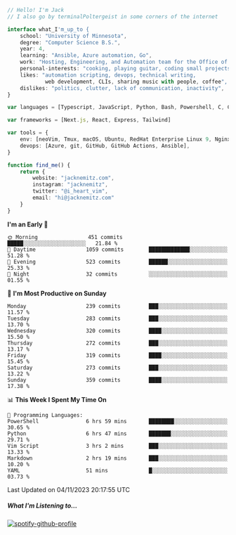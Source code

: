 ```typescript
// Hello! I'm Jack
// I also go by terminalPoltergeist in some corners of the internet

interface what_I'm_up_to {
    school: "University of Minnesota",
    degree: "Computer Science B.S.",
    year: 4,
    learning: "Ansible, Azure automation, Go",
    work: "Hosting, Engineering, and Automation team for the Office of Information Technology at UMN",
    personal-interests: "cooking, playing guitar, coding small projects",
    likes: "automation scripting, devops, technical writing,
            web development, CLIs, sharing music with people, coffee",
    dislikes: "politics, clutter, lack of communication, inactivity",
}

var languages = [Typescript, JavaScript, Python, Bash, Powershell, C, C++, HTML, CSS]

var frameworks = [Next.js, React, Express, Tailwind]

var tools = {
    env: [neoVim, Tmux, macOS, Ubuntu, RedHat Enterprise Linux 9, Nginx, DigitalOcean, Cloudflare],
    devops: [Azure, git, GitHub, GitHub Actions, Ansible],
}

function find_me() {
    return {
        website: "jacknemitz.com",
        instagram: "jacknemitz",
        twitter: "@i_heart_vim",
        email: "hi@jacknemitz.com"
    }
}
```

<!--START_SECTION:waka-->
**I'm an Early 🐤** 

```text
🌞 Morning                451 commits         █████░░░░░░░░░░░░░░░░░░░░   21.84 % 
🌆 Daytime                1059 commits        █████████████░░░░░░░░░░░░   51.28 % 
🌃 Evening                523 commits         ██████░░░░░░░░░░░░░░░░░░░   25.33 % 
🌙 Night                  32 commits          ░░░░░░░░░░░░░░░░░░░░░░░░░   01.55 % 
```
📅 **I'm Most Productive on Sunday** 

```text
Monday                   239 commits         ███░░░░░░░░░░░░░░░░░░░░░░   11.57 % 
Tuesday                  283 commits         ███░░░░░░░░░░░░░░░░░░░░░░   13.70 % 
Wednesday                320 commits         ████░░░░░░░░░░░░░░░░░░░░░   15.50 % 
Thursday                 272 commits         ███░░░░░░░░░░░░░░░░░░░░░░   13.17 % 
Friday                   319 commits         ████░░░░░░░░░░░░░░░░░░░░░   15.45 % 
Saturday                 273 commits         ███░░░░░░░░░░░░░░░░░░░░░░   13.22 % 
Sunday                   359 commits         ████░░░░░░░░░░░░░░░░░░░░░   17.38 % 
```


📊 **This Week I Spent My Time On** 

```text
💬 Programming Languages: 
PowerShell               6 hrs 59 mins       ████████░░░░░░░░░░░░░░░░░   30.65 % 
Python                   6 hrs 47 mins       ███████░░░░░░░░░░░░░░░░░░   29.71 % 
Vim Script               3 hrs 2 mins        ███░░░░░░░░░░░░░░░░░░░░░░   13.33 % 
Markdown                 2 hrs 19 mins       ███░░░░░░░░░░░░░░░░░░░░░░   10.20 % 
YAML                     51 mins             █░░░░░░░░░░░░░░░░░░░░░░░░   03.73 % 
```


 Last Updated on 04/11/2023 20:17:55 UTC
<!--END_SECTION:waka-->

##### What I'm Listening to...

[![spotify-github-profile](https://spotify-github-profile.vercel.app/api/view?uid=jack.nemitz&cover_image=true&show_offline=true&bar_color=53b14f&bar_color_cover=false&background_color=121212FF)](https://spotify-github-profile.vercel.app/api/view?uid=jack.nemitz&redirect=true)

